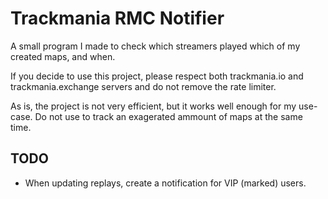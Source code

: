 
# Trackmania RMC Notifier

A small program I made to check which streamers played which of my created
maps, and when.

If you decide to use this project, please respect both trackmania.io and
trackmania.exchange servers and do not remove the rate limiter.

As is, the project is not very efficient, but it works well enough for my
use-case. Do not use to track an exagerated ammount of maps at the same time.

## TODO

- When updating replays, create a notification for VIP (marked) users.

